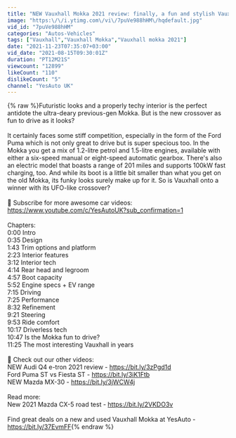 ```yaml
---
title: "NEW Vauxhall Mokka 2021 review: finally, a fun and stylish Vauxhall!"
image: "https:\/\/i.ytimg.com\/vi\/7puVe988hHM\/hqdefault.jpg"
vid_id: "7puVe988hHM"
categories: "Autos-Vehicles"
tags: ["Vauxhall","Vauxhall Mokka","Vauxhall mokka 2021"]
date: "2021-11-23T07:35:07+03:00"
vid_date: "2021-08-15T09:30:01Z"
duration: "PT12M21S"
viewcount: "12899"
likeCount: "110"
dislikeCount: "5"
channel: "YesAuto UK"
---
```

{% raw %}Futuristic looks and a properly techy interior is the perfect antidote the ultra-deary previous-gen Mokka. But is the new crossover as fun to drive as it looks?<br /><br />It certainly faces some stiff competition, especially in the form of the Ford Puma which is not only great to drive but is super specious too. In the Mokka you get a mix of 1.2-litre petrol and 1.5-litre engines, available with either a six-speed manual or eight-speed automatic gearbox. There's also an electric model that boasts a range of 201 miles and supports 100kW fast charging, too. And while its boot is a little bit smaller than what you get on the old Mokka, its funky looks surely make up for it. So is Vauxhall onto a winner with its UFO-like crossover?<br /><br />🔴 Subscribe for more awesome car videos: <a rel="nofollow" target="blank" href="https://www.youtube.com/c/YesAutoUK?sub_confirmation=1">https://www.youtube.com/c/YesAutoUK?sub_confirmation=1</a><br /><br />Chapters:<br />0:00 Intro<br />0:35 Design<br />1:43 Trim options and platform<br />2:23 Interior features<br />3:12 Interior tech<br />4:14 Rear head and legroom<br />4:57 Boot capacity<br />5:52 Engine specs + EV range<br />7:15 Driving<br />7:25 Performance<br />8:32 Refinement<br />9:21 Steering<br />9:53 Ride comfort<br />10:17 Driverless tech<br />10:47 Is the Mokka fun to drive?<br />11:25 The most interesting Vauxhall in years<br /><br />🎥 Check out our other videos:<br />NEW Audi Q4 e-tron 2021 review - <a rel="nofollow" target="blank" href="https://bit.ly/3zPgd1d">https://bit.ly/3zPgd1d</a><br />Ford Puma ST vs Fiesta ST - <a rel="nofollow" target="blank" href="https://bit.ly/3iK1Ftb">https://bit.ly/3iK1Ftb</a><br />NEW Mazda MX-30 - <a rel="nofollow" target="blank" href="https://bit.ly/3jWCW4j">https://bit.ly/3jWCW4j</a><br /><br />Read more:<br />New 2021 Mazda CX-5 road test - <a rel="nofollow" target="blank" href="https://bit.ly/2VKDO3v">https://bit.ly/2VKDO3v</a><br /><br />Find great deals on a new and used Vauxhall Mokka at YesAuto - <a rel="nofollow" target="blank" href="https://bit.ly/37EvmFF">https://bit.ly/37EvmFF</a>{% endraw %}
